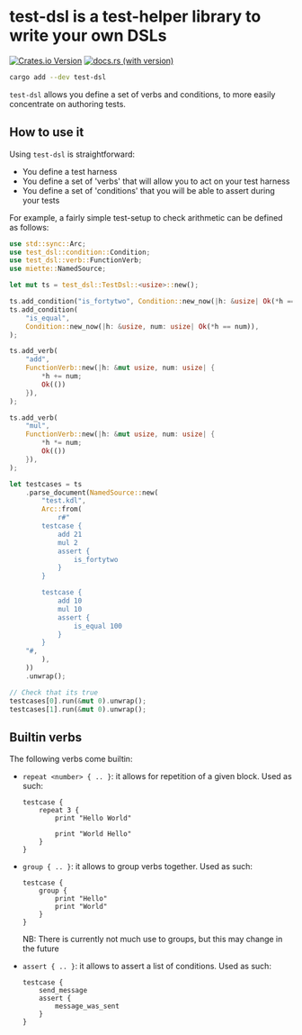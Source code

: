 # test-dsl is a test-helper library to write your own DSLs

[![Crates.io Version](https://img.shields.io/crates/v/test-dsl)](https://crates.io/crates/test-dsl)
[![docs.rs (with version)](https://img.shields.io/docsrs/test-dsl/latest)](https://docs.rs/test-dsl)

```sh
cargo add --dev test-dsl
```

`test-dsl` allows you define a set of verbs and conditions, to more easily
concentrate on authoring tests.

## How to use it

Using `test-dsl` is straightforward:

- You define a test harness
- You define a set of 'verbs' that will allow you to act on your test harness
- You define a set of 'conditions' that you will be able to assert during your tests

For example, a fairly simple test-setup to check arithmetic can be defined as follows:

```rust
use std::sync::Arc;
use test_dsl::condition::Condition;
use test_dsl::verb::FunctionVerb;
use miette::NamedSource;

let mut ts = test_dsl::TestDsl::<usize>::new();

ts.add_condition("is_fortytwo", Condition::new_now(|h: &usize| Ok(*h == 42)));
ts.add_condition(
    "is_equal",
    Condition::new_now(|h: &usize, num: usize| Ok(*h == num)),
);

ts.add_verb(
    "add",
    FunctionVerb::new(|h: &mut usize, num: usize| {
        *h += num;
        Ok(())
    }),
);

ts.add_verb(
    "mul",
    FunctionVerb::new(|h: &mut usize, num: usize| {
        *h *= num;
        Ok(())
    }),
);

let testcases = ts
    .parse_document(NamedSource::new(
        "test.kdl",
        Arc::from(
            r#"
        testcase {
            add 21
            mul 2
            assert {
                is_fortytwo
            }
        }

        testcase {
            add 10
            mul 10
            assert {
                is_equal 100
            }
        }
    "#,
        ),
    ))
    .unwrap();

// Check that its true
testcases[0].run(&mut 0).unwrap();
testcases[1].run(&mut 0).unwrap();
```

## Builtin verbs

The following verbs come builtin:

- `repeat <number> { .. }`: it allows for repetition of a given block. Used as such:
    ```kdl
    testcase {
        repeat 3 {
            print "Hello World"

            print "World Hello"
        }
    }
    ```

- `group { .. }`: it allows to group verbs together. Used as such:
    ```kdl
    testcase {
        group {
            print "Hello"
            print "World"
        }
    }
    ```
    NB: There is currently not much use to groups, but this may change in the future

- `assert { .. }`: it allows to assert a list of conditions. Used as such:
    ```kdl
    testcase {
        send_message
        assert {
            message_was_sent
        }
    }
    ```
